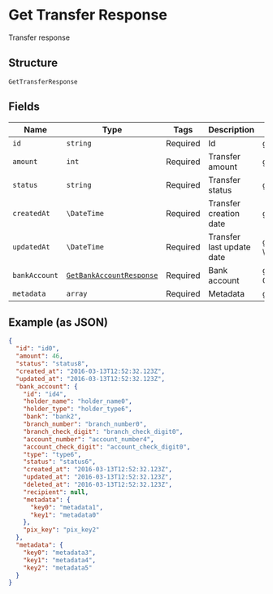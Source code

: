 
# Get Transfer Response

Transfer response

## Structure

`GetTransferResponse`

## Fields

| Name | Type | Tags | Description | Getter | Setter |
|  --- | --- | --- | --- | --- | --- |
| `id` | `string` | Required | Id | getId(): string | setId(string id): void |
| `amount` | `int` | Required | Transfer amount | getAmount(): int | setAmount(int amount): void |
| `status` | `string` | Required | Transfer status | getStatus(): string | setStatus(string status): void |
| `createdAt` | `\DateTime` | Required | Transfer creation date | getCreatedAt(): \DateTime | setCreatedAt(\DateTime createdAt): void |
| `updatedAt` | `\DateTime` | Required | Transfer last update date | getUpdatedAt(): \DateTime | setUpdatedAt(\DateTime updatedAt): void |
| `bankAccount` | [`GetBankAccountResponse`](/doc/models/get-bank-account-response.md) | Required | Bank account | getBankAccount(): GetBankAccountResponse | setBankAccount(GetBankAccountResponse bankAccount): void |
| `metadata` | `array` | Required | Metadata | getMetadata(): array | setMetadata(array metadata): void |

## Example (as JSON)

```json
{
  "id": "id0",
  "amount": 46,
  "status": "status8",
  "created_at": "2016-03-13T12:52:32.123Z",
  "updated_at": "2016-03-13T12:52:32.123Z",
  "bank_account": {
    "id": "id4",
    "holder_name": "holder_name0",
    "holder_type": "holder_type6",
    "bank": "bank2",
    "branch_number": "branch_number0",
    "branch_check_digit": "branch_check_digit0",
    "account_number": "account_number4",
    "account_check_digit": "account_check_digit0",
    "type": "type6",
    "status": "status6",
    "created_at": "2016-03-13T12:52:32.123Z",
    "updated_at": "2016-03-13T12:52:32.123Z",
    "deleted_at": "2016-03-13T12:52:32.123Z",
    "recipient": null,
    "metadata": {
      "key0": "metadata1",
      "key1": "metadata0"
    },
    "pix_key": "pix_key2"
  },
  "metadata": {
    "key0": "metadata3",
    "key1": "metadata4",
    "key2": "metadata5"
  }
}
```

